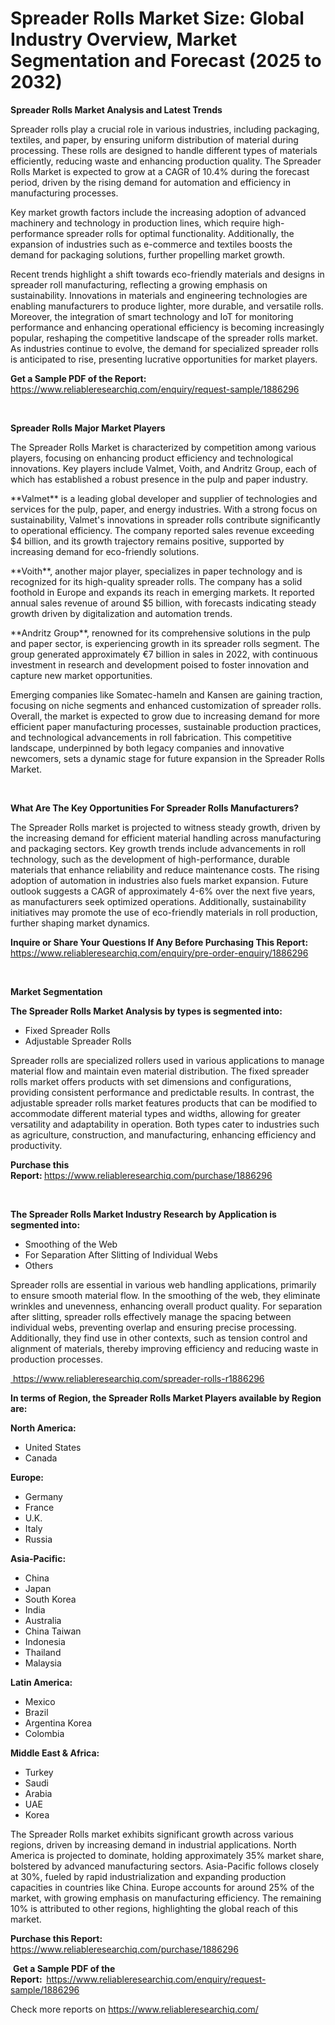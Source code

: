 <p><h1>Spreader Rolls Market Size: Global Industry Overview, Market Segmentation and Forecast (2025 to 2032)</h1></p><p><strong>Spreader Rolls Market Analysis and Latest Trends</strong></p>
<p><p>Spreader rolls play a crucial role in various industries, including packaging, textiles, and paper, by ensuring uniform distribution of material during processing. These rolls are designed to handle different types of materials efficiently, reducing waste and enhancing production quality. The Spreader Rolls Market is expected to grow at a CAGR of 10.4% during the forecast period, driven by the rising demand for automation and efficiency in manufacturing processes. </p><p>Key market growth factors include the increasing adoption of advanced machinery and technology in production lines, which require high-performance spreader rolls for optimal functionality. Additionally, the expansion of industries such as e-commerce and textiles boosts the demand for packaging solutions, further propelling market growth. </p><p>Recent trends highlight a shift towards eco-friendly materials and designs in spreader roll manufacturing, reflecting a growing emphasis on sustainability. Innovations in materials and engineering technologies are enabling manufacturers to produce lighter, more durable, and versatile rolls. Moreover, the integration of smart technology and IoT for monitoring performance and enhancing operational efficiency is becoming increasingly popular, reshaping the competitive landscape of the spreader rolls market. As industries continue to evolve, the demand for specialized spreader rolls is anticipated to rise, presenting lucrative opportunities for market players.</p></p>
<p><strong>Get a Sample PDF of the Report:&nbsp;</strong> <a href="https://www.reliableresearchiq.com/enquiry/request-sample/1886296?utm_campaign=2324&utm_medium=2&utm_source=Github&utm_content=ia&utm_term=11042025&utm_id=spreader-rolls">https://www.reliableresearchiq.com/enquiry/request-sample/1886296</a></p>
<p>&nbsp;</p>
<p><strong>Spreader Rolls Major Market Players</strong></p>
<p><p>The Spreader Rolls Market is characterized by competition among various players, focusing on enhancing product efficiency and technological innovations. Key players include Valmet, Voith, and Andritz Group, each of which has established a robust presence in the pulp and paper industry.</p><p>**Valmet** is a leading global developer and supplier of technologies and services for the pulp, paper, and energy industries. With a strong focus on sustainability, Valmet's innovations in spreader rolls contribute significantly to operational efficiency. The company reported sales revenue exceeding $4 billion, and its growth trajectory remains positive, supported by increasing demand for eco-friendly solutions.</p><p>**Voith**, another major player, specializes in paper technology and is recognized for its high-quality spreader rolls. The company has a solid foothold in Europe and expands its reach in emerging markets. It reported annual sales revenue of around $5 billion, with forecasts indicating steady growth driven by digitalization and automation trends.</p><p>**Andritz Group**, renowned for its comprehensive solutions in the pulp and paper sector, is experiencing growth in its spreader rolls segment. The group generated approximately €7 billion in sales in 2022, with continuous investment in research and development poised to foster innovation and capture new market opportunities.</p><p>Emerging companies like Somatec-hameln and Kansen are gaining traction, focusing on niche segments and enhanced customization of spreader rolls. Overall, the market is expected to grow due to increasing demand for more efficient paper manufacturing processes, sustainable production practices, and technological advancements in roll fabrication. This competitive landscape, underpinned by both legacy companies and innovative newcomers, sets a dynamic stage for future expansion in the Spreader Rolls Market.</p></p>
<p>&nbsp;</p>
<p><strong>What Are The Key Opportunities For Spreader Rolls Manufacturers?</strong></p>
<p><p>The Spreader Rolls market is projected to witness steady growth, driven by the increasing demand for efficient material handling across manufacturing and packaging sectors. Key growth trends include advancements in roll technology, such as the development of high-performance, durable materials that enhance reliability and reduce maintenance costs. The rising adoption of automation in industries also fuels market expansion. Future outlook suggests a CAGR of approximately 4-6% over the next five years, as manufacturers seek optimized operations. Additionally, sustainability initiatives may promote the use of eco-friendly materials in roll production, further shaping market dynamics.</p></p>
<p><strong>Inquire or Share Your Questions If Any Before Purchasing This Report:</strong> <a href="https://www.reliableresearchiq.com/enquiry/pre-order-enquiry/1886296?utm_campaign=2324&utm_medium=2&utm_source=Github&utm_content=ia&utm_term=11042025&utm_id=spreader-rolls">https://www.reliableresearchiq.com/enquiry/pre-order-enquiry/1886296</a></p>
<p>&nbsp;</p>
<p><strong>Market Segmentation</strong></p>
<p><strong>The Spreader Rolls Market Analysis by types is segmented into:</strong></p>
<p><ul><li>Fixed Spreader Rolls</li><li>Adjustable Spreader Rolls</li></ul></p>
<p><p>Spreader rolls are specialized rollers used in various applications to manage material flow and maintain even material distribution. The fixed spreader rolls market offers products with set dimensions and configurations, providing consistent performance and predictable results. In contrast, the adjustable spreader rolls market features products that can be modified to accommodate different material types and widths, allowing for greater versatility and adaptability in operation. Both types cater to industries such as agriculture, construction, and manufacturing, enhancing efficiency and productivity.</p></p>
<p><strong>Purchase this Report:&nbsp;</strong><a href="https://www.reliableresearchiq.com/purchase/1886296?utm_campaign=2324&utm_medium=2&utm_source=Github&utm_content=ia&utm_term=11042025&utm_id=spreader-rolls">https://www.reliableresearchiq.com/purchase/1886296</a></p>
<p>&nbsp;</p>
<p><strong>The Spreader Rolls Market Industry Research by Application is segmented into:</strong></p>
<p><ul><li>Smoothing of the Web</li><li>For Separation After Slitting of Individual Webs</li><li>Others</li></ul></p>
<p><p>Spreader rolls are essential in various web handling applications, primarily to ensure smooth material flow. In the smoothing of the web, they eliminate wrinkles and unevenness, enhancing overall product quality. For separation after slitting, spreader rolls effectively manage the spacing between individual webs, preventing overlap and ensuring precise processing. Additionally, they find use in other contexts, such as tension control and alignment of materials, thereby improving efficiency and reducing waste in production processes.</p></p>
<p><a href="https://www.reliableresearchiq.com/spreader-rolls-r1886296?utm_campaign=2324&utm_medium=2&utm_source=Github&utm_content=ia&utm_term=11042025&utm_id=spreader-rolls">&nbsp;https://www.reliableresearchiq.com/spreader-rolls-r1886296</a></p>
<p><strong>In terms of Region, the Spreader Rolls Market Players available by Region are:</strong></p>
<p>
    <p> <strong> North America: </strong>
        <ul>
            <li>United States</li>
            <li>Canada</li>
        </ul>
        </p> 
    <p> <strong> Europe: </strong>
        <ul>
            <li>Germany</li>
            <li>France</li>
            <li>U.K.</li>
            <li>Italy</li>
            <li>Russia</li>
        </ul>
        </p> 
    <p> <strong> Asia-Pacific: </strong>
        <ul>
            <li>China</li>
            <li>Japan</li>
            <li>South Korea</li>
            <li>India</li>
            <li>Australia</li>
            <li>China Taiwan</li>
            <li>Indonesia</li>
            <li>Thailand</li>
            <li>Malaysia</li>
        </ul>
        </p> 
    <p> <strong> Latin America: </strong>
        <ul>
            <li>Mexico</li>
            <li>Brazil</li>
            <li>Argentina Korea</li>
            <li>Colombia</li>
        </ul>
        </p> 
    <p> <strong> Middle East & Africa: </strong>
        <ul>
            <li>Turkey</li>
            <li>Saudi</li>
            <li>Arabia</li>
            <li>UAE</li>
            <li>Korea</li>
        </ul>
    </p>
    </p>
<p><p>The Spreader Rolls market exhibits significant growth across various regions, driven by increasing demand in industrial applications. North America is projected to dominate, holding approximately 35% market share, bolstered by advanced manufacturing sectors. Asia-Pacific follows closely at 30%, fueled by rapid industrialization and expanding production capacities in countries like China. Europe accounts for around 25% of the market, with growing emphasis on manufacturing efficiency. The remaining 10% is attributed to other regions, highlighting the global reach of this market.</p></p>
<p><strong>Purchase this Report: </strong><a href="https://www.reliableresearchiq.com/purchase/1886296?utm_campaign=2324&utm_medium=2&utm_source=Github&utm_content=ia&utm_term=11042025&utm_id=spreader-rolls">https://www.reliableresearchiq.com/purchase/1886296</a></p>
<p>&nbsp;<strong>Get a Sample PDF of the Report:&nbsp;&nbsp;</strong><a href="https://www.reliableresearchiq.com/enquiry/request-sample/1886296?utm_campaign=2324&utm_medium=2&utm_source=Github&utm_content=ia&utm_term=11042025&utm_id=spreader-rolls">https://www.reliableresearchiq.com/enquiry/request-sample/1886296</a></p>
<p><strong></strong></p>
<p>Check more reports on <a href="https://www.reliableresearchiq.com/?utm_campaign=2324&utm_medium=2&utm_source=Github&utm_content=ia&utm_term=11042025&utm_id=spreader-rolls">https://www.reliableresearchiq.com/</a></p>
